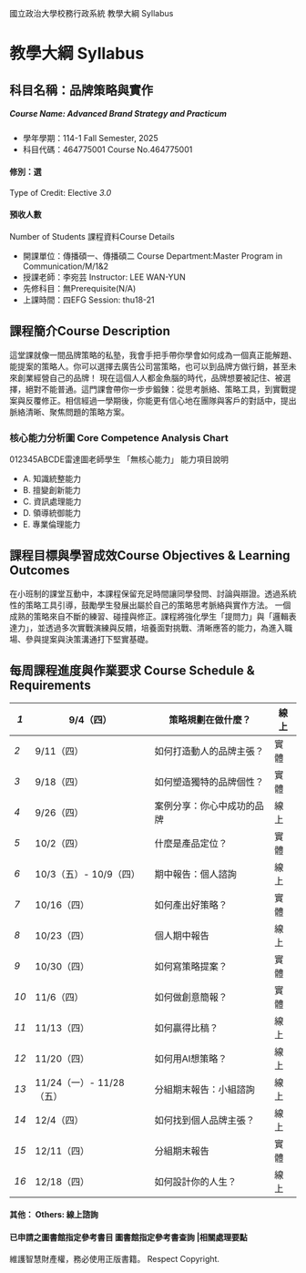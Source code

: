國立政治大學校務行政系統 教學大綱 Syllabus
# 教學大綱 Syllabus
##  科目名稱：品牌策略與實作
#####  Course Name: Advanced Brand Strategy and Practicum
  * 學年學期：114-1 Fall Semester, 2025 
  * 科目代碼：464775001 Course No.464775001
#### 修別：選
Type of Credit: Elective 
_3.0_
#### 預收人數
Number of Students
課程資料Course Details
  * 開課單位：傳播碩一、傳播碩二 Course Department:Master Program in Communication/M/1&2 
  * 授課老師：李宛芸 Instructor: LEE WAN-YUN 
  * 先修科目：無Prerequisite(N/A)
  * 上課時間：四EFG Session: thu18-21
##  課程簡介Course Description
這堂課就像一間品牌策略的私塾，我會手把手帶你學會如何成為一個真正能解題、能提案的策略人。你可以選擇去廣告公司當策略，也可以到品牌方做行銷，甚至未來創業經營自己的品牌！
現在這個人人都金魚腦的時代，品牌想要被記住、被選擇，絕對不能普通。這門課會帶你一步步鍛鍊：從思考脈絡、策略工具，到實戰提案與反覆修正。相信經過一學期後，你能更有信心地在團隊與客戶的對話中，提出脈絡清晰、聚焦問題的策略方案。
###  核心能力分析圖 Core Competence Analysis Chart
012345ABCDE雷達圖老師學生
「無核心能力」 
能力項目說明
  * A. 知識統整能力
  * B. 擅變創新能力
  * C. 資訊處理能力
  * D. 領導統御能力
  * E. 專業倫理能力
##  課程目標與學習成效Course Objectives & Learning Outcomes 
在小班制的課堂互動中，本課程保留充足時間讓同學發問、討論與辯證。透過系統性的策略工具引導，鼓勵學生發展出屬於自己的策略思考脈絡與實作方法。
一個成熟的策略來自不斷的練習、碰撞與修正。課程將強化學生「提問力」與「邏輯表達力」，並透過多次實戰演練與反饋，培養面對挑戰、清晰應答的能力，為進入職場、參與提案與決策溝通打下堅實基礎。
##  每周課程進度與作業要求 Course Schedule & Requirements
_1_ |  9/4（四） |  策略規劃在做什麼？ |  線上  
---|---|---|---  
_2_ |  9/11（四） |  如何打造動人的品牌主張？ |  實體  
_3_ |  9/18（四） |  如何塑造獨特的品牌個性？ |  實體  
_4_ |  9/26（四） |  案例分享：你心中成功的品牌 |  線上  
_5_ |  10/2（四） |  什麼是產品定位？ |  實體  
_6_ |  10/3（五）- 10/9（四） |  期中報告：個人諮詢 |  線上  
_7_ |  10/16（四） |  如何產出好策略？ |  實體  
_8_ |  10/23（四） |  個人期中報告 |  線上  
_9_ |  10/30（四） |  如何寫策略提案？ |  實體  
_10_ |  11/6（四） |  如何做創意簡報？ |  實體  
_11_ |  11/13（四） |  如何贏得比稿？ |  線上  
_12_ |  11/20（四） |  如何用AI想策略？ |  線上  
_13_ |  11/24（一）- 11/28（五） |  分組期末報告：小組諮詢 |  線上  
_14_ |  12/4（四） |  如何找到個人品牌主張？ |  線上  
_15_ |  12/11（四） |  分組期末報告 |  實體  
_16_ |  12/18（四） |  如何設計你的人生？ |  線上  
####  其他： Others: 線上諮詢 
####  已申請之圖書館指定參考書目  圖書館指定參考書查詢 |相關處理要點
維護智慧財產權，務必使用正版書籍。 Respect Copyright.
